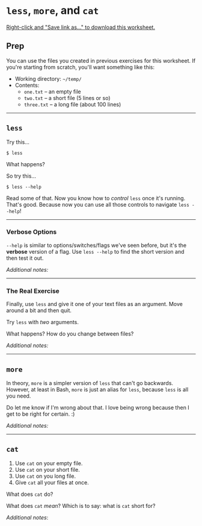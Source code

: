 # `less`, `more`, and `cat`

[Right-click and "Save link as..." to download this worksheet.](worksheets/less-and-more.md)

## Prep

You can use the files you created in previous exercises for this worksheet. If you're starting from scratch, you'll want something like this:

* Working directory: `~/temp/`
* Contents:
	* `one.txt` &ndash; an empty file
	* `two.txt` &ndash; a short file (5 lines or so)
	* `three.txt` &ndash; a long file (about 100 lines)  

-----

## `less`

Try this...

	$ less

What happens?

So try this...

	$ less --help

Read some of that. Now you know how to *control* `less` once it's running. That's good. Because now you can use all those controls to navigate `less --help`!  

-----

### Verbose Options

`--help` is similar to options/switches/flags we've seen before, but it's the **verbose** version of a flag. Use `less --help` to find the short version and then test it out.

*Additional notes:*  

-----

### The Real Exercise

Finally, use `less` and give it one of your text files as an argument. Move around a bit and then quit.

Try `less` with *two* arguments.

What happens? How do you change between files?

*Additional notes:*  

-----

## `more`

In theory, `more` is a simpler version of `less` that can't go backwards. However, at least in Bash, `more` is just an alias for `less`, because `less` is all  you need.

Do let me know if I'm wrong about that. I love being wrong because then I get to be right for certain. :)

*Additional notes:*  

-----

## `cat`

1. Use `cat` on your empty file.
2. Use `cat` on your short file.
3. Use `cat` on you long file.
4. Give `cat` all your files at once.

What does `cat` do?

What does `cat` *mean*? Which is to say: what is `cat` short for?

*Additional notes*:  
